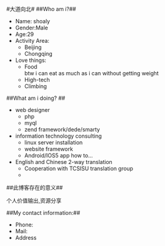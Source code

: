#大道向北#
##Who am i?##

* Name: shoaly
* Gender:Male
* Age:29
* Activity Area:
	- Beijing
	- Chongqing
* Love things:
	- Food  
 btw i can eat as much as i can without getting weight
	- High-tech
	- Climbing


##What am i doing? ##
* web designer
	- php
	- myql
	- zend framework/dede/smarty
* information technology consulting
	- linux server installation
	- website framework
	- Android/IOS5 app how to...
* English and Chinese 2-way translation 
	- Cooperation with TCSISU translation group
	- 




##此博客存在的意义##

个人价值输出,资源分享


##My contact information:##

-	Phone:
-	Mail:
-	Address





